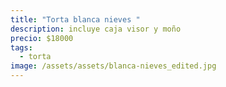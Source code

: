 ```yaml
---
title: "Torta blanca nieves "
description: incluye caja visor y moño
precio: $18000
tags:
  - torta
image: /assets/assets/blanca-nieves_edited.jpg
---
```

